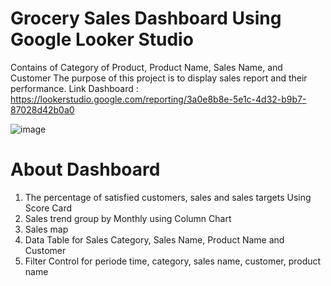 # Grocery Sales Dashboard Using Google Looker Studio
Contains of Category of Product, Product Name, Sales Name, and Customer
The purpose of this project is to display sales report and their performance.
Link Dashboard : https://lookerstudio.google.com/reporting/3a0e8b8e-5e1c-4d32-b9b7-87028d42b0a0

![image](https://github.com/user-attachments/assets/c0af7827-577a-4cb0-8c72-29aa86bec4f8)

# About Dashboard
1.  The percentage of satisfied customers, sales and sales targets Using Score Card
2.  Sales trend group by Monthly using Column Chart
3.  Sales map
4.  Data Table for Sales Category, Sales Name, Product Name and Customer
5.  Filter Control for periode time, category, sales name, customer, product name



